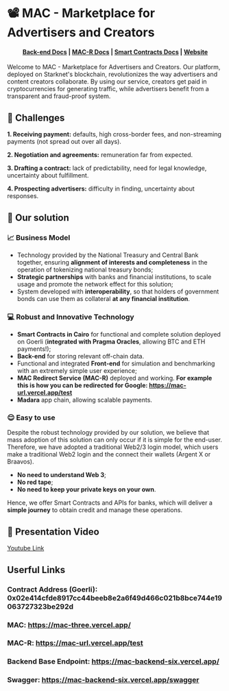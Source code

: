 # 📽 MAC - Marketplace for Advertisers and Creators

<h4 align="center">
  <a href="https://mac-backend-six.vercel.app/swagger">Back-end Docs</a> |
  <a href="https://github.com/gugasanchez/starknet-mac/blob/main/docs/MAC-Redirect-Service.md">MAC-R Docs</a> |
  <a href="https://github.com/gugasanchez/starknet-mac/blob/main/docs/smartContracts.md">Smart Contracts Docs</a> |
  <a href="https://mac-three.vercel.app/">Website</a>
</h4>

Welcome to MAC - Marketplace for Advertisers and Creators. Our platform, deployed on Starknet's blockchain, revolutionizes the way advertisers and content creators collaborate. By using our service, creators get paid in cryptocurrencies for generating traffic, while advertisers benefit from a transparent and fraud-proof system.


## 🎯 Challenges

**1. Receiving payment:** defaults, high cross-border fees, and non-streaming payments (not spread out over all days).

**2. Negotiation and agreements:** remuneration far from expected.

**3. Drafting a contract:** lack of predictability, need for legal knowledge, uncertainty about fulfillment.

**4. Prospecting advertisers:** difficulty in finding, uncertainty about responses.

## 🚀 Our solution

### 📈 Business Model

- Technology provided by the National Treasury and Central Bank together, ensuring **alignment of interests and completeness** in the operation of tokenizing national treasury bonds;
- **Strategic partnerships** with banks and financial institutions, to scale usage and promote the network effect for this solution;
- System developed with **interoperability**, so that holders of government bonds can use them as collateral **at any financial institution**.

### 💻 Robust and Innovative Technology

- **Smart Contracts in Cairo** for functional and complete solution deployed on Goerli (**integrated with Pragma Oracles**, allowing BTC and ETH payments!);
- **Back-end** for storing relevant off-chain data.
- Functional and integrated **Front-end** for simulation and benchmarking with an extremely simple user experience;
- **MAC Redirect Service (MAC-R)** deployed and working. **For example this is how you can be redirected for Google: https://mac-url.vercel.app/test**
- **Madara** app chain, allowing scalable payments.

### 😌 Easy to use

Despite the robust technology provided by our solution, we believe that mass adoption of this solution can only occur if it is simple for the end-user. Therefore, we have adopted a traditional Web2/3 login model, which users make a traditional Web2 login and the connect their wallets (Argent X or Braavos).

- **No need to understand Web 3**;
- **No red tape**;
- **No need to keep your private keys on your own**.

Hence, we offer Smart Contracts and APIs for banks, which will deliver a **simple journey** to obtain credit and manage these operations.

## 📼 Presentation Video
[Youtube Link](https://www.youtube.com/watch?v=csabs5zONOE)

## Userful Links

### Contract Address (Goerli): 0x02e414cfde8917cc44beeb8e2a6f49d466c021b8bce744e19063727323be292d

### MAC: https://mac-three.vercel.app/

### MAC-R: https://mac-url.vercel.app/test

### Backend Base Endpoint: https://mac-backend-six.vercel.app/

### Swagger: https://mac-backend-six.vercel.app/swagger
